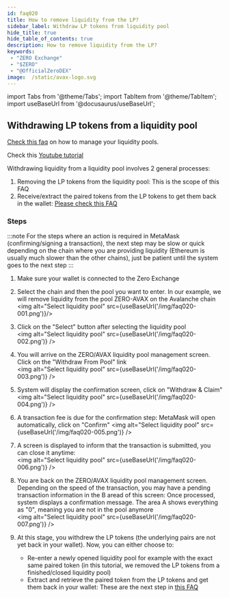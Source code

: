 ```yaml
---
id: faq020
title: How to remove liquidity from the LP?
sidebar_label: Withdraw LP tokens from liquidity pool
hide_title: true
hide_table_of_contents: true
description: How to remove liquidity from the LP?
keywords:
 - "ZERO Exchange"
 - "$ZERO"
 - "@OfficialZeroDEX"
image:  /static/avax-logo.svg
---
```


import Tabs from '@theme/Tabs';
import TabItem from '@theme/TabItem';
import useBaseUrl from '@docusaurus/useBaseUrl';

## Withdrawing LP tokens from a liquidity pool

[Check this faq](faq009.md) on how to manage your liquidity pools.

Check this [Youtube tutorial](https://www.youtube.com/watch?v=ONvbpnP1lxc&list=PLUrP9cz-3kCcVv7lYgtnNoNmKsFxfyCHb&index=2)

Withdrawing liquidity from a liquidity pool involves 2 general processes:
1. Removing the LP tokens from the liquidity pool: This is the scope of this FAQ
2. Receive/extract the paired tokens from the LP tokens to get them back in the wallet: [Please check this FAQ](faq021.md)


### Steps

:::note
For the steps where an action is required in MetaMask (confirming/signing a transaction), the next step may be slow or quick depending on the chain where you are providing liquidity (Ethereum is usually much slower than the other chains), just be patient until the system goes to the next step
:::  

1. Make sure your wallet is connected to the Zero Exchange 
1. Select the chain and then the pool you want to enter.  In our example, we will remove liquidity from the pool ZERO-AVAX on the Avalanche chain  
<img alt="Select liquidity pool" src={useBaseUrl('/img/faq020-001.png')}/>

1. Click on the "Select" button after selecting the liquidity pool  
<img alt="Select liquidity pool" src={useBaseUrl('/img/faq020-002.png')} />

1. You will arrive on the ZERO/AVAX liquidity pool management screen.  Click on the "Withdraw From Pool" link  
<img alt="Select liquidity pool" src={useBaseUrl('/img/faq020-003.png')} />

1. System will display the confirmation screen, click on "Withdraw & Claim"
<img alt="Select liquidity pool" src={useBaseUrl('/img/faq020-004.png')} />

1. A transaction fee is due for the confirmation step: MetaMask will open automatically, click on "Confirm" 
<img alt="Select liquidity pool" src={useBaseUrl('/img/faq020-005.png')} />

1. A screen is displayed to inform that the transaction is submitted, you can close it anytime:  
<img alt="Select liquidity pool" src={useBaseUrl('/img/faq020-006.png')} />

1. You are back on the ZERO/AVAX liquidity pool management screen.  Depending on the speed of the transaction, you may have a pending transaction information in the B aread of this screen: Once processed, system displays a confirmation message.  The area A shows everything as "0", meaning you are not in the pool anymore   
<img alt="Select liquidity pool" src={useBaseUrl('/img/faq020-007.png')} />

1. At this stage, you withdrew the LP tokens (the underlying pairs are not yet back in your wallet). Now, you can either choose to:
    * Re-enter a newly opened liquidity pool for example with the exact same paired token (in this tutorial, we removed the LP tokens from a finished/closed liquidity pool)
    * Extract and retrieve the paired token from the LP tokens and get them back in your wallet: These are the next step in [this FAQ](faq021.md)

